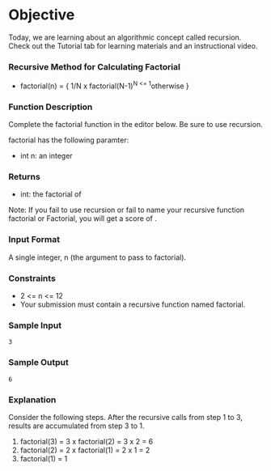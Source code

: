 # Objective

Today, we are learning about an algorithmic concept called recursion. Check out the Tutorial tab for learning materials and an instructional video.

### Recursive Method for Calculating Factorial

-   factorial(n) = { 1/N x factorial(N-1)<sup>N <= 1</sup>otherwise }

### Function Description

Complete the factorial function in the editor below. Be sure to use recursion.

factorial has the following paramter:

-   int n: an integer

### Returns

-   int: the factorial of

Note: If you fail to use recursion or fail to name your recursive function factorial or Factorial, you will get a score of .

### Input Format

A single integer, n (the argument to pass to factorial).

### Constraints

-   2 <= n <= 12
-   Your submission must contain a recursive function named factorial.

### Sample Input

```
3
```

### Sample Output

```
6
```

### Explanation

Consider the following steps. After the recursive calls from step 1 to 3, results are accumulated from step 3 to 1.

1. factorial(3) = 3 x factorial(2) = 3 x 2 = 6
2. factorial(2) = 2 x factorial(1) = 2 x 1 = 2
3. factorial(1) = 1
